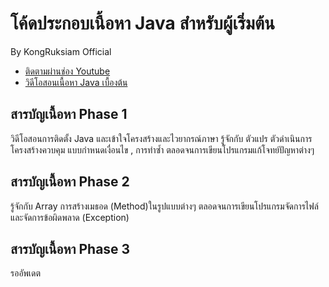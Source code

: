# โค้ดประกอบเนื้อหา Java สำหรับผู้เริ่มต้น

By KongRuksiam Official
- [ติดตามผ่านช่อง Youtube](https://www.youtube.com/channel/UCQ1r_4x-P-fETLIU4pqf98w)
- [วิดีโอสอนเนื้อหา Java เบื้องต้น](https://www.youtube.com/watch?v=RJZIJdYMsYg&list=PLltVQYLz1BMBDmX6D4L7R4NYshN9ingtY)

## สารบัญเนื้อหา Phase 1

วิดีโอสอนการติดตั้ง Java และเข้าใจโครงสร้างและไวยากรณ์ภาษา รู้จักกับ ตัวแปร ตัวดำเนินการ
โครงสร้างควบคุม แบบกำหนดเงื่อนไข , การทำซ้ำ ตลอดจนการเขียนโปรแกรมแก้โจทย์ปัญหาต่างๆ  



## สารบัญเนื้อหา Phase 2
รู้จักกับ Array การสร้างเมธอด (Method)ในรูปแบบต่างๆ 
ตลอดจนการเขียนโปรแกรมจัดการไฟล์และจัดการข้อผิดพลาด (Exception)



## สารบัญเนื้อหา Phase 3
รออัพเดต
